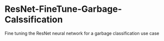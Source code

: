 # ResNet-FineTune-Garbage-Calssification
Fine tuning the ResNet neural network for a garbage classification use case
